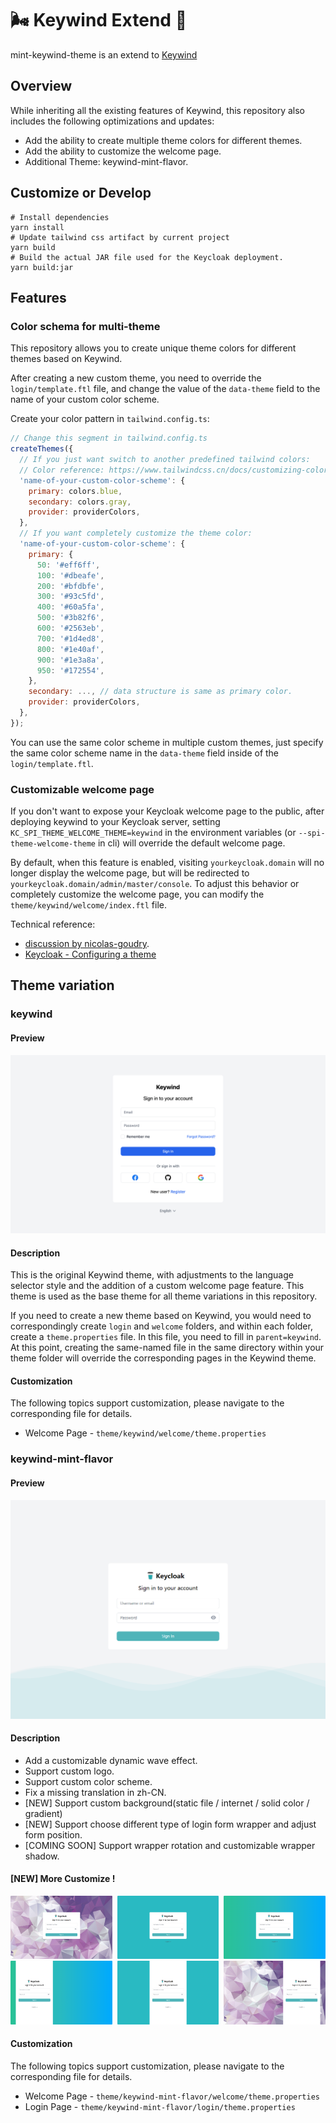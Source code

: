 # :wind_face: Keywind Extend :wind_chime:

mint-keywind-theme is an extend to [Keywind](https://github.com/lukin/keywind)

## Overview

While inheriting all the existing features of Keywind, this repository also includes the following optimizations and updates:

- Add the ability to create multiple theme colors for different themes.
- Add the ability to customize the welcome page.
- Additional Theme: keywind-mint-flavor.

## Customize or Develop

```shell
# Install dependencies
yarn install
# Update tailwind css artifact by current project
yarn build
# Build the actual JAR file used for the Keycloak deployment.
yarn build:jar
```

## Features

### Color schema for multi-theme

This repository allows you to create unique theme colors for different themes based on Keywind.

After creating a new custom theme, you need to override the `login/template.ftl` file, and change the value of the `data-theme` field to the name of your custom color scheme.

Create your color pattern in `tailwind.config.ts`:

```js
// Change this segment in tailwind.config.ts
createThemes({
  // If you just want switch to another predefined tailwind colors:
  // Color reference: https://www.tailwindcss.cn/docs/customizing-colors
  'name-of-your-custom-color-scheme': {
    primary: colors.blue,
    secondary: colors.gray,
    provider: providerColors,
  },
  // If you want completely customize the theme color:
  'name-of-your-custom-color-scheme': {
    primary: {
      50: '#eff6ff',
      100: '#dbeafe',
      200: '#bfdbfe',
      300: '#93c5fd',
      400: '#60a5fa',
      500: '#3b82f6',
      600: '#2563eb',
      700: '#1d4ed8',
      800: '#1e40af',
      900: '#1e3a8a',
      950: '#172554',
    },
    secondary: ..., // data structure is same as primary color.
    provider: providerColors,
  },
});
```

You can use the same color scheme in multiple custom themes, just specify the same color scheme name in the `data-theme` field inside of the `login/template.ftl`.

### Customizable welcome page

If you don't want to expose your Keycloak welcome page to the public, after deploying keywind to your Keycloak server, setting `KC_SPI_THEME_WELCOME_THEME=keywind` in the environment variables (or `--spi-theme-welcome-theme` in cli) will override the default welcome page.

By default, when this feature is enabled, visiting `yourkeycloak.domain` will no longer display the welcome page, but will be redirected to `yourkeycloak.domain/admin/master/console`. To adjust this behavior or completely customize the welcome page, you can modify the `theme/keywind/welcome/index.ftl` file.

Technical reference:

- [discussion by nicolas-goudry](https://github.com/keycloak/keycloak/discussions/10467).
- [Keycloak - Configuring a theme](https://www.keycloak.org/docs/23.0.4/server_development/index.html#configuring-a-theme)

## Theme variation

### keywind

#### Preview

![Preview](./docs/images/keywind.png)

#### Description

This is the original Keywind theme, with adjustments to the language selector style and the addition of a custom welcome page feature. This theme is used as the base theme for all theme variations in this repository.

If you need to create a new theme based on Keywind, you would need to correspondingly create `login` and `welcome` folders, and within each folder, create a `theme.properties` file. In this file, you need to fill in `parent=keywind`. At this point, creating the same-named file in the same directory within your theme folder will override the corresponding pages in the Keywind theme.

#### Customization

The following topics support customization, please navigate to the corresponding file for details.

- Welcome Page - `theme/keywind/welcome/theme.properties`

### keywind-mint-flavor

#### Preview

![Preview](./docs/images/keywind-mint-flavor.png)

#### Description

- Add a customizable dynamic wave effect.
- Support custom logo.
- Support custom color scheme.
- Fix a missing translation in zh-CN.
- [NEW] Support custom background(static file / internet / solid color / gradient)
- [NEW] Support choose different type of login form wrapper and adjust form position.
- [COMING SOON] Support wrapper rotation and customizable wrapper shadow.

#### [NEW] More Customize !

<div style="display: flex; gap: 8px; width: 100%; overflow: hidden">
  <div><img src="./docs/images/keywind-mint-flavor-custom-1.png" /></div>
  <div><img src="./docs/images/keywind-mint-flavor-custom-2.png" /></div>
  <div><img src="./docs/images/keywind-mint-flavor-custom-3.png" /></div>
</div>
<div style="display: flex; gap: 8px; width: 100%; overflow: hidden">
  <div><img src="./docs/images/keywind-mint-flavor-custom-6.png" /></div>
  <div><img src="./docs/images/keywind-mint-flavor-custom-5.png" /></div>
  <div><img src="./docs/images/keywind-mint-flavor-custom-4.png" /></div>
</div>

#### Customization

The following topics support customization, please navigate to the corresponding file for details.

- Welcome Page - `theme/keywind-mint-flavor/welcome/theme.properties`
- Login Page - `theme/keywind-mint-flavor/login/theme.properties`
